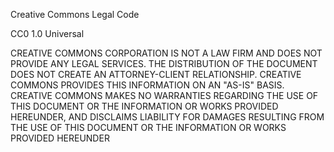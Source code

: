 Creative Commons Legal Code

CC0 1.0 Universal

CREATIVE COMMONS CORPORATION IS NOT A LAW FIRM AND DOES NOT PROVIDE ANY LEGAL SERVICES. THE DISTRIBUTION OF THE DOCUMENT DOES NOT CREATE AN ATTORNEY-CLIENT RELATIONSHIP. CREATIVE COMMONS PROVIDES THIS INFORMATION ON AN "AS-IS" BASIS. CREATIVE COMMONS MAKES NO WARRANTIES REGARDING THE USE OF THIS DOCUMENT OR THE INFORMATION OR WORKS PROVIDED HEREUNDER, AND DISCLAIMS LIABILITY FOR DAMAGES RESULTING FROM THE USE OF THIS DOCUMENT OR THE INFORMATION OR WORKS PROVIDED HEREUNDER
